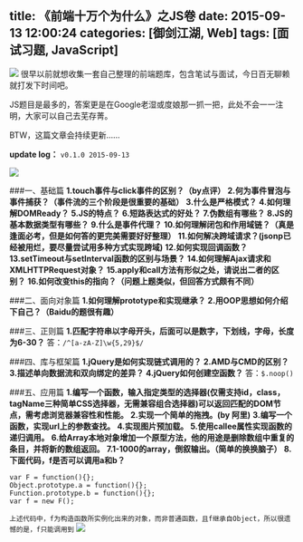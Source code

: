 title: 《前端十万个为什么》之JS卷
date: 2015-09-13 12:00:24
categories: [御剑江湖, Web]
tags: [面试习题, JavaScript]
---
![](/img/tech/i_js_1.jpg)
很早以前就想收集一套自己整理的前端题库，包含笔试与面试，今日百无聊赖就打发下时间吧。

JS题目是最多的，答案更是在Google老湿或度娘那一抓一把，此处不会一一注明，大家可以自己去芜存菁。

BTW，这篇文章会持续更新……

**update log：**
`v0.1.0 2015-09-13`

![](/img/tech/i_js_0.jpg)

###一、基础篇
**1.touch事件与click事件的区别？（by点评）**
**2.何为事件冒泡与事件捕获？（事件流的三个阶段是很重要的基础）**
**3.什么是严格模式？**
**4.如何理解DOMReady？**
**5.JS的特点？**
**6.短路表达式的好处？**
**7.伪数组有哪些？**
**8.JS的基本数据类型有哪些？**
**9.什么是事件代理？**
**10.如何理解闭包和作用域链？（真是逢面必考，但是如何答的更完美需要好好整理）**
**11.如何解决跨域请求？(jsonp已经被用烂，要尽量尝试用多种方式实现跨域)**
**12.如何实现回调函数？**
**13.setTimeout与setInterval函数的区别与场景？**
**14.如何理解Ajax请求和XMLHTTPRequest对象？**
**15.apply和call方法有形似之处，请说出二者的区别？**
**16.如何改变this的指向？（问题上题类似，但回答方式颇有不同）**



###二、面向对象篇
**1.如何理解prototype和实现继承？**
**2.用OOP思想如何介绍下自己？（Baidu的题很有趣）**

###三、正则篇
**1.匹配字符串以字母开头，后面可以是数字，下划线，字母，长度为6-30？**
答：`/^[a-zA-Z]\w{5,29}$/`

###四、库与框架篇
**1.jQuery是如何实现链式调用的？**
**2.AMD与CMD的区别？**
**3.描述单向数据流和双向绑定的差异？**
**4.jQuery如何创建空函数？**
答：`$.noop() `


###五、应用篇
**1.编写一个函数，输入指定类型的选择器(仅需支持id，class，tagName三种简单CSS选择器，无需兼容组合选择器)可以返回匹配的DOM节点，需考虑浏览器兼容性和性能。**
**2.实现一个简单的拖拽。(by 阿里)**
**3.编写一个函数，实现url上的参数查找。**
**4.实现图片预加载。**
**5.使用callee属性实现函数的递归调用。**
**6.给Array本地对象增加一个原型方法，他的用途是删除数组中重复的条目，并将新的数组返回。**
**7.1-1000的array，倒叙输出。（简单的换换脑子）**
**8.下面代码，f是否可以调用a和b？**
```
var F = function(){};
Object.prototype.a = function(){};
Function.prototype.b = function(){};
var f = new F();
```
`上述代码中，f为构造函数所实例化出来的对象，而非普通函数，且f继承自Object，所以很遗憾的是，f只能调用到`
![](/img/comic/longmao.jpg)
